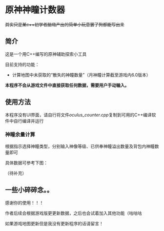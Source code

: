 # 原神神瞳计数器
~~其实只是某c++初学者脑嗨产出的简单小玩意罢了狗都能写出来~~

## 简介
这是一个用C++编写的原神辅助探索小工具

目前支持的功能：
- 计算地图中未获取的“散失的神瞳数量”（月神瞳计算截至游戏内6.0版本）

__本程序不会从游戏文件中直接获取任何数据，需要用户手动输入。__

## 使用方法
本程序没有UI界面，请自行将文件*oculus_counter.cpp*复制到可用的C++编译软件中自行编译并运行

### 神瞳余量计算
根据指示选择神瞳类型，分别输入神像等级、已供奉神瞳溢出数量及背包内神瞳数量即可

具体数据可参考下图：

（待补充）
<!-- 待补充 -->

## 一些小碎碎念。。
感谢你的使用！！！

作者后续会根据游戏版更更新数据，之后也会试着加入其他功能（咕咕咕

如果游戏地图更新但是我没有更新程序的话请留言！

